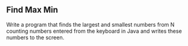## Find Max Min

Write a program that finds the largest and smallest numbers from N counting numbers entered from the keyboard in Java and writes these numbers to the screen.